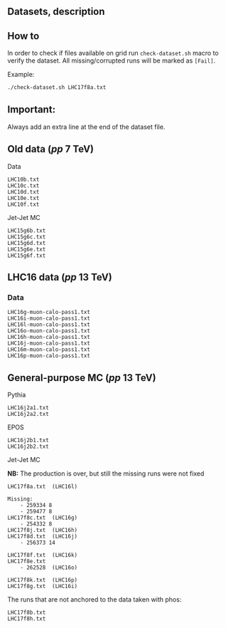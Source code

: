 Datasets, description
---------------------


## How to
In order to check if files available on grid run `check-dataset.sh` macro to verify the dataset.
All missing/corrupted runs will be marked as `[Fail]`. 

Example:
```bash
./check-dataset.sh LHC17f8a.txt

```

## Important:
Always add an extra line at the end of the dataset file.


## Old data ($pp$ 7 TeV)

Data

```
LHC10b.txt
LHC10c.txt
LHC10d.txt
LHC10e.txt
LHC10f.txt
```

Jet-Jet MC
```
LHC15g6b.txt
LHC15g6c.txt
LHC15g6d.txt
LHC15g6e.txt
LHC15g6f.txt
```


## LHC16 data ($pp$ 13 TeV)

### Data
```
LHC16g-muon-calo-pass1.txt
LHC16i-muon-calo-pass1.txt
LHC16l-muon-calo-pass1.txt
LHC16o-muon-calo-pass1.txt
LHC16h-muon-calo-pass1.txt
LHC16j-muon-calo-pass1.txt
LHC16m-muon-calo-pass1.txt
LHC16p-muon-calo-pass1.txt
```

## General-purpose MC ($pp$ 13 TeV)

Pythia

```
LHC16j2a1.txt
LHC16j2a2.txt
```

EPOS

```
LHC16j2b1.txt
LHC16j2b2.txt
```

Jet-Jet MC

**NB:**  The production is over, but still the missing runs were not fixed
```
LHC17f8a.txt  (LHC16l)

Missing:
	- 259334 8
	- 259477 8
LHC17f8c.txt  (LHC16g)
	- 254332 8
LHC17f8j.txt  (LHC16h)
LHC17f8d.txt  (LHC16j)
	- 256373 14

LHC17f8f.txt  (LHC16k)
LHC17f8e.txt
	- 262528  (LHC16o)

LHC17f8k.txt  (LHC16p)
LHC17f8g.txt  (LHC16i)
```

The runs that are not anchored to the data taken with phos:
```
LHC17f8b.txt
LHC17f8h.txt
```



